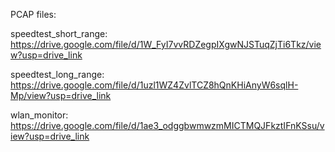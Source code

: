 PCAP files:

speedtest_short_range: https://drive.google.com/file/d/1W_FyI7vvRDZegpIXgwNJSTuqZjTi6Tkz/view?usp=drive_link

speedtest_long_range: https://drive.google.com/file/d/1uzl1WZ4ZvlTCZ8hQnKHiAnyW6sqlH-Mp/view?usp=drive_link

wlan_monitor: https://drive.google.com/file/d/1ae3_odggbwmwzmMICTMQJFkztIFnKSsu/view?usp=drive_link
